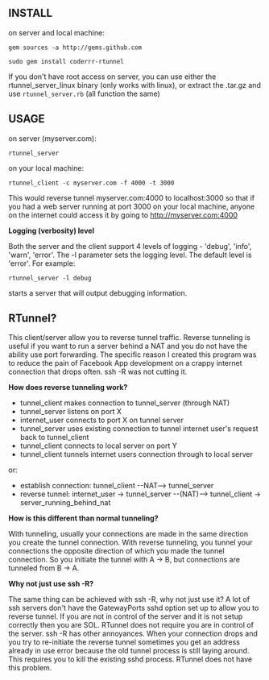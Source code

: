 INSTALL
-

on server and local machine:

`gem sources -a http://gems.github.com`

`sudo gem install coderrr-rtunnel`

If you don't have root access on server, you can use either the rtunnel_server_linux binary (only works with linux), or extract the .tar.gz and use `rtunnel_server.rb` (all function the same)

USAGE
-

on server (myserver.com):

`rtunnel_server`

on your local machine:

`rtunnel_client -c myserver.com -f 4000 -t 3000`

This would reverse tunnel myserver.com:4000 to localhost:3000 so that if you had a web server running at port 3000 on your local machine, anyone on the internet could access it by going to http://myserver.com:4000

**Logging (verbosity) level**

Both the server and the client support 4 levels of logging - 'debug', 'info', 'warn', 'error'. The -l parameter sets the logging level. The default level is 'error'. For example:

`rtunnel_server -l debug`

starts a server that will output debugging information.

RTunnel?
-

This client/server allow you to reverse tunnel traffic.  Reverse tunneling is useful if you want to run a server behind a NAT and you do not have the ability use port forwarding.  The specific reason I created this program was to reduce the pain of Facebook App development on a crappy internet connection that drops often.  ssh -R was not cutting it.

**How does reverse tunneling work?**

  * tunnel\_client makes connection to tunnel\_server (through NAT)
  * tunnel_server listens on port X
  * internet_user connects to port X on tunnel server
  * tunnel\_server uses existing connection to tunnel internet user's request back to tunnel\_client
  * tunnel_client connects to local server on port Y
  * tunnel_client tunnels internet users connection through to local server

or:

  * establish connection: tunnel\_client --NAT--> tunnel\_server
  * reverse tunnel: internet\_user -> tunnel_server --(NAT)--> tunnel\_client -> server\_running\_behind\_nat

**How is this different than normal tunneling?**

With tunneling, usually your connections are made in the same direction you create the tunnel connection.  With reverse tunneling, you tunnel your connections the opposite direction of which you made the tunnel connection.  So you initiate the tunnel with A -> B, but connections are tunneled from B -> A.

**Why not just use ssh -R?**

The same thing can be achieved with ssh -R, why not just use it?  A lot of ssh servers don't have the GatewayPorts sshd option set up to allow you to reverse tunnel.  If you are not in control of the server and it is not setup correctly then you are SOL.  RTunnel does not require you are in control of the server.  ssh -R has other annoyances.  When your connection drops and you try to re-initiate the reverse tunnel sometimes you get an address already in use error because the old tunnel process is still laying around.  This requires you to kill the existing sshd process.  RTunnel does not have this problem.